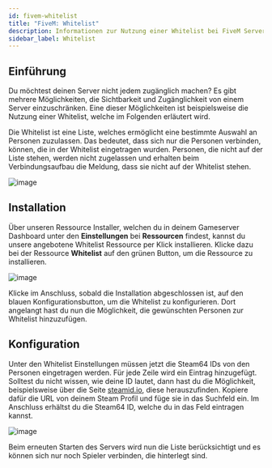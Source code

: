 ```yaml
---
id: fivem-whitelist
title: "FiveM: Whitelist"
description: Informationen zur Nutzung einer Whitelist bei FiveM Server von ZAP-Hosting - ZAP-Hosting.com Dokumentation
sidebar_label: Whitelist
---
```


## Einführung
Du möchtest deinen Server nicht jedem zugänglich machen? Es gibt mehrere Möglichkeiten, die Sichtbarkeit und Zugänglichkeit von einem Server einzuschränken. Eine dieser Möglichkeiten ist beispielsweise die Nutzung einer Whitelist, welche im Folgenden erläutert wird.

<YouTube videoId="CrLK7o-rX2g" title="How to enable WHITELIST on your FiveM Server" description="Hast du das Gefühl, dass du etwas besser verstehst, wenn du es in Aktion siehst?  Wir haben etwas für dich! Tauche ab in unser Video, welches alles für dich zusammenfasst. Egal, ob du es eilig hast oder einfach nur Informationen auf möglichst verständliche Art und Weise aufnehmen möchtest!"/>

Die Whitelist ist eine Liste, welches ermöglicht eine bestimmte Auswahl an Personen zuzulassen. Das bedeutet, dass sich nur die Personen verbinden, können, die in der Whitelist eingetragen wurden. Personen, die nicht auf der Liste stehen, werden nicht zugelassen und erhalten beim Verbindungsaufbau die Meldung, dass sie nicht auf der Whitelist stehen. 


![image](https://user-images.githubusercontent.com/26007280/219638519-631ff321-9e29-4c5d-b444-6bbb7fbf9bca.png)


## Installation

Über unseren Ressource Installer, welchen du in deinem Gameserver Dashboard unter den **Einstellungen** bei **Ressourcen** findest, kannst du unsere angebotene Whitelist Ressource per Klick installieren. Klicke dazu bei der Ressource **Whitelist** auf den grünen Button, um die Ressource zu installieren. 

![image](https://user-images.githubusercontent.com/26007280/219638770-8caad3c9-a98e-4505-ada5-70bac7f1729b.png)

Klicke im Anschluss, sobald die Installation abgeschlossen ist, auf den blauen Konfigurationsbutton, um die Whitelist zu konfigurieren. Dort angelangt hast du nun die Möglichkeit, die gewünschten Personen zur Whitelist hinzuzufügen. 


## Konfiguration

Unter den Whitelist Einstellungen müssen jetzt die Steam64 IDs von den Personen eingetragen werden. Für jede Zeile wird ein Eintrag hinzugefügt. Solltest du nicht wissen, wie deine ID lautet, dann hast du die Möglichkeit, beispielsweise über die Seite [steamid.io](https://steamid.io/lookup), diese herauszufinden. Kopiere dafür die URL von deinem Steam Profil und füge sie in das Suchfeld ein. Im Anschluss erhältst du die Steam64 ID, welche du in das Feld eintragen kannst.

![image](https://user-images.githubusercontent.com/26007280/219638986-9138fc43-bf82-400b-8b19-665df7bc0270.png)

Beim erneuten Starten des Servers wird nun die Liste berücksichtigt und es können sich nur noch Spieler verbinden, die hinterlegt sind. 
